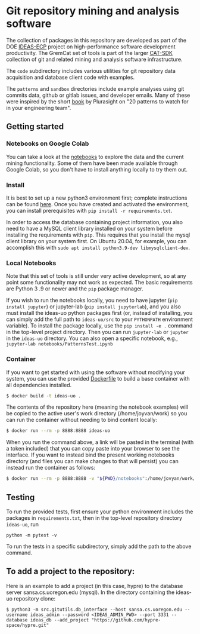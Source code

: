 # Git repository mining and analysis software

The collection of packages in this repository are developed as part of the 
DOE [IDEAS-ECP](https://ideas-productivity.org/) project on high-performance software 
development productivity. The GremCat set of tools is part of the larger 
[CAT-SDK](https://github.com/CAT-SDK) collection of git and related mining and analysis software infrastructure.

The `code` subdirectory includes various utilities for git repository data acquisition 
and database client code with examples. 

The `patterns` and `sandbox` directories include example analyses using git commits data, 
github or gitlab issues, and developer emails. Many of these were inspired by the 
short [book](https://www.pluralsight.com/content/dam/pluralsight2/landing-pages/offers/flow/pdf/Pluralsight_20Patterns_ebook.pdf) 
by Plurasight on "20 patterns to watch for in your engineering team".

## Getting started

### Notebooks on Google Colab

You can take a look at the [notebooks](notebooks) to explore the data and the current mining functionality.
Some of them have been made available through Google Colab, so you don't have to install anything locally to try them out.

### Install

It is best to set up a new python3 environment first; complete instructions can be 
found [here](https://docs.python.org/3/library/venv.html). 
Once you have created and activated the environment, you can install prerequisites with 
`pip install -r requirements.txt`.

In order to access the database containing project information, you also need to have 
a MySQL client library installed on your system before installing the requirements with `pip`. 
This requires that you install the mysql client library on your system first. On
Ubuntu 20.04, for example, you can accomplish this with `sudo apt install python3.9-dev libmysqlclient-dev`.

### Local Notebooks

Note that this set of tools is still under very active development, so at any point 
some functionality may not work as expected. The basic requirements are Python 3
.9 or newer and the `pip` package manager.

If you wish to run the notebooks locally, you need to have jupyter (`pip install jupyter`) 
or jupyter-lab (`pip install jupyterlab`), 
and you also must install the ideas-uo python packages first 
(or, instead of installing, you can simply add the full path to `ideas-uo/src` to your `PYTHONPATH` environment variable). 
To install the package
locally, use the `pip install -e .` command in the top-level project directory. 
Then you can run `jupyter-lab` or `jupyter`
in the `ideas-uo` directory. You can also open a specific notebook, 
e.g., `jupyter-lab notebooks/PatternsTest.ipynb`

### Container

If you want to get started with using the software without modifying your system,
you can use the provided [Dockerfile](Dockerfile) to build a base container with
all dependencies installed. 

```bash
$ docker build -t ideas-uo .
```

The contents of the repository here (meaning the notebook examples) will be copied
to the active user's work directory (/home/joyvan/work) so you can run the container
without needing to bind content locally:

```bash
$ docker run --rm -p 8888:8888 ideas-uo
```

When you run the command above, a link will be pasted in the terminal (with a token included)
that you can copy paste into your browser to see the interface. If you want
to instead bind the present working notebooks directory (and files you can make changes to
that will persist) you can instead run the container as follows:

```bash
$ docker run --rm -p 8888:8888 -v "${PWD}/notebooks":/home/jovyan/work/notebooks ideas-uo
```

## Testing

To run the provided tests, first ensure your python environment includes the packages 
in `requirements.txt`, then in the top-level repository directory `ideas-uo`, run
```
python -m pytest -v
```
To run the tests in a specific subdirectory, simply add the path to the above command.

## To add a project to the repository:

Here is an example to add a project (in this case, hypre) to the database server sansa.cs.uoregon.edu (mysql). In the directory containing the ideas-uo repository clone:
```
$ python3 -m src.gitutils.db_interface --host sansa.cs.uoregon.edu --username ideas_admin --password <IDEAS_ADMIN_PWD> --port 3331 --database ideas_db --add_project "https://github.com/hypre-space/hypre.git"
```

